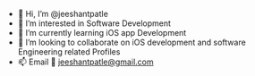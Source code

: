- 👋 Hi, I’m @jeeshantpatle
- 👀 I’m interested in Software Development
- 🌱 I’m currently learning iOS app Development
- 💞️ I’m looking to collaborate on iOS development and software Engineering related Profiles
- 📫 Email 📧 jeeshantpatle@gmail.com

<!---
jeeshantpatle/jeeshantpatle is a ✨ special ✨ repository because its `README.md` (this file) appears on your GitHub profile.
You can click the Preview link to take a look at your changes.
--->
